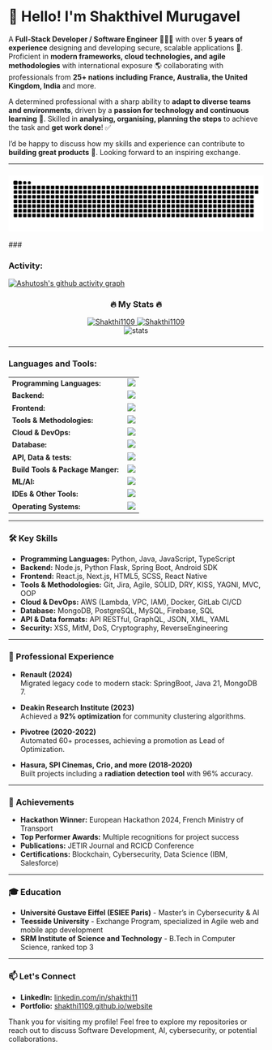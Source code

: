 # 👋 Hello! I'm Shakthivel Murugavel

A **Full-Stack Developer / Software Engineer** 👨🏻‍💻 with over **5 years of experience** designing and developing secure, scalable applications 🚀.  Proficient in **modern frameworks, cloud technologies, and agile methodologies** with international exposure 🌎 collaborating with professionals from **25+ nations including France, Australia, the United Kingdom, India** and more. 

A determined professional with a sharp ability to **adapt to diverse teams and environments**, driven by a **passion for technology and continuous learning** 💪. Skilled in **analysing, organising, planning the steps** to achieve the task and **get work done**! ✅

I’d be happy to discuss how my skills and experience can contribute to **building great products** 🤝. Looking forward to an inspiring exchange.

------

###
<div align="center">
  
  ![snake gif](https://github.com/Shakthi1109/Shakthi1109/blob/output/github-snake-dark.svg)

</div>
###

<h3 align="left">Activity:</h3>

[![Ashutosh's github activity graph](https://github-readme-activity-graph.vercel.app/graph?username=Shakthi1109&bg_color=100f0f&color=3DFF00&line=3DFF00&point=403e41&area=true&hide_border=true)](https://github.com/ashutosh00710/github-readme-activity-graph)

<h3 align="center">🔥 My Stats 🔥</h3>
<div align="center">
  <a href="https://github.com/Shakthi1109">
    <img height="180em" src="https://github-readme-stats.vercel.app/api/top-langs?username=Shakthi1109&show_icons=true&locale=en&layout=compact&theme=chartreuse-dark" alt="Shakthi1109"/>
    <img height="180em" src="https://github-readme-stats.vercel.app/api?username=Shakthi1109&show_icons=true&locale=en&layout=compact&theme=chartreuse-dark" alt="Shakthi1109"/>
  </a>
</div>

<div align="center">
  <img src="https://streak-stats.demolab.com?user=Shakthi1109&locale=en&mode=daily&theme=chartreuse-dark&hide_border=false&border_radius=3&order=3" height="200" alt="stats"/>
</div>

###

------
<h3 align="left">Languages and Tools:</h3>
<table>
      <tr>
        <td style="font-weight: bold; padding-right: 10px; vertical-align: center; border: none;">Programming Languages:</td>
        <td><img height="40" src="https://skillicons.dev/icons?i=bash,c,cs,cpp,java,js,php,py,ts,"/></td>
    </tr>
    <tr>
        <td style="font-weight: bold; padding-right: 10px; vertical-align: center; border: none;">Backend:</td>
        <td><img height="40" src="https://skillicons.dev/icons?i=androidstudio,flask,flutter,nodejs,spring,unity"/></td>
    </tr>
    <tr>
        <td style="font-weight: bold; padding-right: 10px; vertical-align: center;">Frontend:</td>
        <td><img height="40" src="https://skillicons.dev/icons?i=bootstrap,cmake,css,figma,html,nextjs,nginx,react,redux,vue"/></td>
    </tr>
      <tr>
        <td style="font-weight: bold; padding-right: 10px; vertical-align: center; border: none;">Tools & Methodologies:</td>
        <td><img height="40" src="https://skillicons.dev/icons?i=bitbucket,git,github,githubactions,gitlab"/></td>
    </tr>
<td style="font-weight: bold; padding-right: 10px; vertical-align: center; border: none;">Cloud & DevOps:</td>
        <td><img height="40" src="https://skillicons.dev/icons?i=aws,azure,docker,gcp,kubernetes"/></td>
    </tr>
    <tr>
        <td style="font-weight: bold; padding-right: 10px; vertical-align: center; border: none;">Database:</td>
        <td><img height="40" src="https://skillicons.dev/icons?i=firebase,mongodb,mysql,sqlitee"/></td>
    </tr>
    <tr>
    <tr>
        <td style="font-weight: bold; padding-right: 10px; vertical-align: center; border: none;">API, Data & tests:</td>
        <td><img height="40" src="https://skillicons.dev/icons?i=fastapi,express,graphql,jquery,postman"/></td>
    </tr>
    <tr>
        <td style="font-weight: bold; padding-right: 10px; vertical-align: center; border: none;">Build Tools & Package Manger:</td>
        <td><img height="40" src="https://skillicons.dev/icons?i=gradle,maven,npm,yarn"/></td>
    </tr>
    <tr>
        <td style="font-weight: bold; padding-right: 10px; vertical-align: center; border: none;">ML/AI:</td>
        <td><img height="40" src="https://skillicons.dev/icons?i=anaconda,opencv,sklearn,tensorflow"/></td>
    </tr>
    <tr>
        <td style="font-weight: bold; padding-right: 10px; vertical-align: center; border: none;">IDEs & Other Tools:</td>
        <td><img height="40" src="https://skillicons.dev/icons?i=latex,matlab,stackoverflow,discord,atom,eclipse,idea,sublime,vim,vscode"/></td>
    </tr>
    <tr>
        <td style="font-weight: bold; padding-right: 10px; vertical-align: center; border: none;">Operating Systems:</td>
        <td><img height="40" src="https://skillicons.dev/icons?i=debian,kali,linux,ubuntu,windows,androidstudio"/></td>
    </tr>
</table>

------

### 🛠 Key Skills

- **Programming Languages:** Python, Java, JavaScript, TypeScript
- **Backend:** Node.js, Python Flask, Spring Boot, Android SDK
- **Frontend:** React.js, Next.js, HTML5, SCSS, React Native
- **Tools & Methodologies:** Git, Jira, Agile, SOLID, DRY, KISS, YAGNI, MVC, OOP
- **Cloud & DevOps:** AWS (Lambda, VPC, IAM), Docker, GitLab CI/CD
- **Database:** MongoDB, PostgreSQL, MySQL, Firebase, SQL
- **API & Data formats:** API RESTful, GraphQL, JSON, XML, YAML
- **Security:** XSS, MitM, DoS, Cryptography, ReverseEngineering

---

### 📌 Professional Experience

- **Renault (2024)**  
  Migrated legacy code to modern stack: SpringBoot, Java 21, MongoDB 7.

- **Deakin Research Institute (2023)**  
  Achieved a **92% optimization** for community clustering algorithms.

- **Pivotree (2020-2022)**  
  Automated 60+ processes, achieving a promotion as Lead of Optimization.

- **Hasura, SPI Cinemas, Crio, and more (2018-2020)**  
  Built projects including a **radiation detection tool** with 96% accuracy.

---

### 🌟 Achievements

- **Hackathon Winner:** European Hackathon 2024, French Ministry of Transport
- **Top Performer Awards:** Multiple recognitions for project success
- **Publications:** JETIR Journal and RCICD Conference
- **Certifications:** Blockchain, Cybersecurity, Data Science (IBM, Salesforce)

---

### 🎓 Education

- **Université Gustave Eiffel (ESIEE Paris)** - Master’s in Cybersecurity & AI
- **Teesside University** - Exchange Program, specialized in Agile web and mobile app development
- **SRM Institute of Science and Technology** - B.Tech in Computer Science, ranked top 3

---

### 📫 Let's Connect

- **LinkedIn:** [linkedin.com/in/shakthi11](https://www.linkedin.com/in/shakthi11)
- **Portfolio:** [shakthi1109.github.io/website](https://shakthi1109.github.io/website)

Thank you for visiting my profile! Feel free to explore my repositories or reach out to discuss Software Development, AI, cybersecurity, or potential collaborations.
